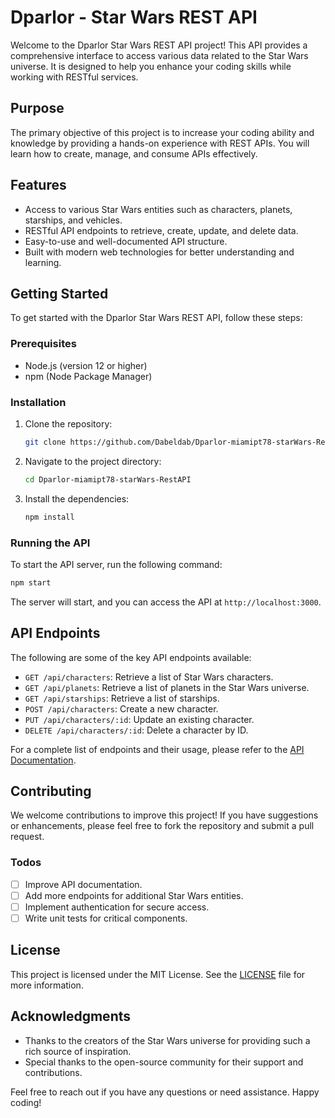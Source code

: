 # Dparlor - Star Wars REST API

Welcome to the Dparlor Star Wars REST API project! This API provides a comprehensive interface to access various data related to the Star Wars universe. It is designed to help you enhance your coding skills while working with RESTful services.

## Purpose

The primary objective of this project is to increase your coding ability and knowledge by providing a hands-on experience with REST APIs. You will learn how to create, manage, and consume APIs effectively.

## Features

- Access to various Star Wars entities such as characters, planets, starships, and vehicles.
- RESTful API endpoints to retrieve, create, update, and delete data.
- Easy-to-use and well-documented API structure.
- Built with modern web technologies for better understanding and learning.

## Getting Started

To get started with the Dparlor Star Wars REST API, follow these steps:

### Prerequisites

- Node.js (version 12 or higher)
- npm (Node Package Manager)

### Installation

1. Clone the repository:
   ```bash
   git clone https://github.com/Dabeldab/Dparlor-miamipt78-starWars-RestAPI.git
   ```
2. Navigate to the project directory:
   ```bash
   cd Dparlor-miamipt78-starWars-RestAPI
   ```
3. Install the dependencies:
   ```bash
   npm install
   ```

### Running the API

To start the API server, run the following command:
```bash
npm start
```
The server will start, and you can access the API at `http://localhost:3000`.

## API Endpoints

The following are some of the key API endpoints available:

- `GET /api/characters`: Retrieve a list of Star Wars characters.
- `GET /api/planets`: Retrieve a list of planets in the Star Wars universe.
- `GET /api/starships`: Retrieve a list of starships.
- `POST /api/characters`: Create a new character.
- `PUT /api/characters/:id`: Update an existing character.
- `DELETE /api/characters/:id`: Delete a character by ID.

For a complete list of endpoints and their usage, please refer to the [API Documentation](link-to-api-docs).

## Contributing

We welcome contributions to improve this project! If you have suggestions or enhancements, please feel free to fork the repository and submit a pull request.

### Todos

- [ ] Improve API documentation.
- [ ] Add more endpoints for additional Star Wars entities.
- [ ] Implement authentication for secure access.
- [ ] Write unit tests for critical components.

## License

This project is licensed under the MIT License. See the [LICENSE](LICENSE) file for more information.

## Acknowledgments

- Thanks to the creators of the Star Wars universe for providing such a rich source of inspiration.
- Special thanks to the open-source community for their support and contributions.

Feel free to reach out if you have any questions or need assistance. Happy coding!
